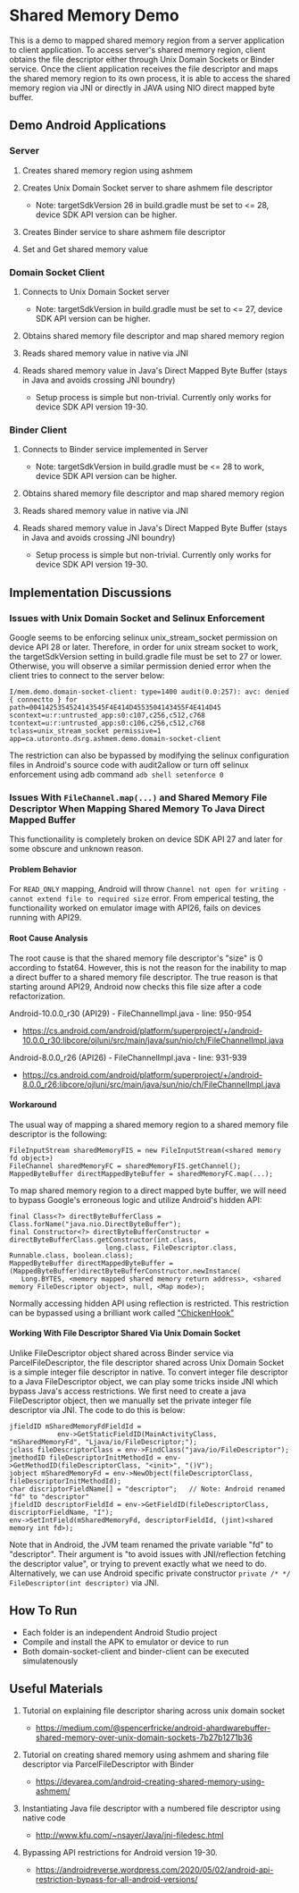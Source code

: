 # Shared Memory Demo
This is a demo to mapped shared memory region from a server application to client application.
To access server's shared memory region, client obtains the file descriptor either through Unix Domain Sockets or Binder service.
Once the client application receives the file descriptor and maps the shared memory region to its own process, 
it is able to access the shared memory region via JNI or directly in JAVA using NIO direct mapped byte buffer.

## Demo Android Applications
### Server
1. Creates shared memory region using ashmem
2. Creates Unix Domain Socket server to share ashmem file descriptor

   - Note: targetSdkVersion 26 in build.gradle must be set to <= 28, device SDK API version can be higher.
  
3. Creates Binder service to share ashmem file descriptor
4. Set and Get shared memory value


### Domain Socket Client
1. Connects to Unix Domain Socket server

   - Note: targetSdkVersion in build.gradle must be set to <= 27, device SDK API version can be higher.
   
2. Obtains shared memory file descriptor and map shared memory region
3. Reads shared memory value in native via JNI
4. Reads shared memory value in Java's Direct Mapped Byte Buffer (stays in Java and avoids crossing JNI boundry)

   - Setup process is simple but non-trivial. Currently only works for device SDK API version 19-30.


### Binder Client
1. Connects to Binder service implemented in Server

   - Note: targetSdkVersion in build.gradle must be <= 28 to work, device SDK API version can be higher.

2. Obtains shared memory file descriptor and map shared memory region
3. Reads shared memory value in native via JNI
4. Reads shared memory value in Java's Direct Mapped Byte Buffer (stays in Java and avoids crossing JNI boundry)

   - Setup process is simple but non-trivial. Currently only works for device SDK API version 19-30.

## Implementation Discussions
### Issues with Unix Domain Socket and Selinux Enforcement
Google seems to be enforcing selinux unix_stream_socket permission on device API 28 or later.
Therefore, in order for unix stream socket to work, the targetSdkVersion setting in build.gradle file must be set to 27 or lower.
Otherwise, you will observe a similar permission denied error when the client tries to connect to the server below:
```
I/mem.demo.domain-socket-client: type=1400 audit(0.0:257): avc: denied { connectto } for path=0041425354524143545F4E414D4553504143455F4E414D45 scontext=u:r:untrusted_app:s0:c107,c256,c512,c768 tcontext=u:r:untrusted_app:s0:c106,c256,c512,c768 tclass=unix_stream_socket permissive=1 app=ca.utoronto.dsrg.ashmem.demo.domain-socket-client
```
The restriction can also be bypassed by modifying the selinux configuration files in Android's source code with audit2allow or turn off selinux enforcement using adb command ```adb shell setenforce 0```

### Issues With ```FileChannel.map(...)``` and Shared Memory File Descriptor When Mapping Shared Memory To Java Direct Mapped Buffer
This functionaility is completely broken on device SDK API 27 and later for some obscure and unknown reason.

#### Problem Behavior
For ```READ_ONLY``` mapping, Android will throw ```Channel not open for writing - cannot extend file to required size``` error.
From emperical testing, the functionaility worked on emulator image with API26, fails on devices running with API29.

#### Root Cause Analysis
The root cause is that the shared memory file descriptor's "size" is 0 according to fstat64. 
However, this is not the reason for the inability to map a direct buffer to a shared memory file descriptor. 
The true reason is that starting around API29, Android now checks this file size after a code refactorization.

Android-10.0.0_r30 (API29) - FileChannelImpl.java - line: 950-954
- https://cs.android.com/android/platform/superproject/+/android-10.0.0_r30:libcore/ojluni/src/main/java/sun/nio/ch/FileChannelImpl.java

Android-8.0.0_r26 (API26) - FileChannelImpl.java - line: 931-939
- https://cs.android.com/android/platform/superproject/+/android-8.0.0_r26:libcore/ojluni/src/main/java/sun/nio/ch/FileChannelImpl.java

#### Workaround
The usual way of mapping a shared memory region to a shared memory file descriptor is the following:
```
FileInputStream sharedMemoryFIS = new FileInputStream(<shared memory fd object>)
FileChannel sharedMemoryFC = sharedMemoryFIS.getChannel();
MappedByteBuffer directMappedByteBuffer = sharedMemoryFC.map(...);
```

To map shared memory region to a direct mapped byte buffer, we will need to bypass Google's erroneous logic and utilize Android's hidden API:
```
final Class<?> directByteBufferClass = Class.forName("java.nio.DirectByteBuffer");
final Constructor<?> directByteBufferConstructor = directByteBufferClass.getConstructor(int.class,
                        long.class, FileDescriptor.class, Runnable.class, boolean.class);
MappedByteBuffer directMappedByteBuffer = (MappedByteBuffer)directByteBufferConstructor.newInstance(
   Long.BYTES, <memory mapped shared memory return address>, <shared memory FileDescriptor object>, null, <Map mode>);
```
Normally accessing hidden API using reflection is restricted. This restriction can be bypassed using a brilliant work called ["ChickenHook"](https://androidreverse.wordpress.com/2020/05/02/android-api-restriction-bypass-for-all-android-versions/
)

#### Working With File Descriptor Shared Via Unix Domain Socket
Unlike FileDescriptor object shared across Binder service via ParcelFileDescriptor, the file descriptor shared across Unix Domain Socket is a simple integer file descriptor in native. To convert integer file descriptor to a Java FileDescriptor object, we can play some tricks inside JNI which bypass Java's access restrictions. We first need to create a java FileDescriptor object, then we manually set the private integer file descriptor via JNI. The code to do this is below:
```
jfieldID mSharedMemoryFdFieldId =
            env->GetStaticFieldID(MainActivityClass, "mSharedMemoryFd", "Ljava/io/FileDescriptor;");
jclass fileDescriptorClass = env->FindClass("java/io/FileDescriptor");
jmethodID fileDescriptorInitMethodId = env->GetMethodID(fileDescriptorClass, "<init>", "()V");
jobject mSharedMemoryFd = env->NewObject(fileDescriptorClass, fileDescriptorInitMethodId);
char discriptorFieldName[] = "descriptor";   // Note: Android renamed "fd" to "descriptor"
jfieldID descriptorFieldId = env->GetFieldID(fileDescriptorClass, discriptorFieldName, "I");
env->SetIntField(mSharedMemoryFd, descriptorFieldId, (jint)<shared memory int fd>);
```
Note that in Android, the JVM team renamed the private variable "fd" to "descriptor". Their argument is "to avoid issues with JNI/reflection fetching the descriptor value", or trying to prevent exactly what we need to do. Alternatively, we can use Android specific private constructor ```private /* */ FileDescriptor(int descriptor)``` via JNI.

## How To Run
- Each folder is an independent Android Studio project
- Compile and install the APK to emulator or device to run
- Both domain-socket-client and binder-client can be executed simulatenously

## Useful Materials
1. Tutorial on explaining file descriptor sharing across unix domain socket

   - https://medium.com/@spencerfricke/android-ahardwarebuffer-shared-memory-over-unix-domain-sockets-7b27b1271b36
   
2. Tutorial on creating shared memory using ashmem and sharing file descriptor via ParcelFileDescriptor with Binder

   - https://devarea.com/android-creating-shared-memory-using-ashmem/
   
3. Instantiating Java file descriptor with a numbered file descriptor using native code

   - http://www.kfu.com/~nsayer/Java/jni-filedesc.html
   
4. Bypassing API restrictions for Android version 19-30.

   - https://androidreverse.wordpress.com/2020/05/02/android-api-restriction-bypass-for-all-android-versions/
